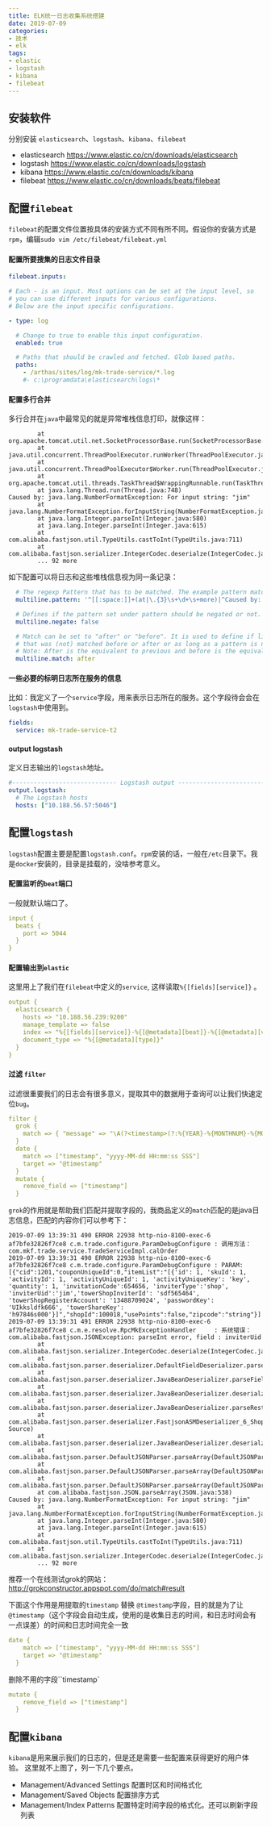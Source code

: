 ```yaml
---
title: ELK统一日志收集系统搭建
date: 2019-07-09
categories:
- 技术
- elk
tags:
- elastic
- logstash
- kibana
- filebeat
---
```


## 安装软件
分别安装 `elasticsearch`、`logstash`、`kibana`、`filebeat`

- elasticsearch https://www.elastic.co/cn/downloads/elasticsearch
- logstash https://www.elastic.co/cn/downloads/logstash
- kibana https://www.elastic.co/cn/downloads/kibana
- filebeat https://www.elastic.co/cn/downloads/beats/filebeat

## 配置`filebeat`
`filebeat`的配置文件位置按具体的安装方式不同有所不同。假设你的安装方式是`rpm`，编辑`sudo vim /etc/filebeat/filebeat.yml`
#### 配置所要搜集的日志文件目录
```yml
filebeat.inputs:

# Each - is an input. Most options can be set at the input level, so
# you can use different inputs for various configurations.
# Below are the input specific configurations.

- type: log

  # Change to true to enable this input configuration.
  enabled: true

  # Paths that should be crawled and fetched. Glob based paths.
  paths:
    - /arthas/sites/log/mk-trade-service/*.log
    #- c:\programdata\elasticsearch\logs\*
```
#### 配置多行合并
多行合并在`java`中最常见的就是异常堆栈信息打印，就像这样：
```log
        at org.apache.tomcat.util.net.SocketProcessorBase.run(SocketProcessorBase.java:49)
        at java.util.concurrent.ThreadPoolExecutor.runWorker(ThreadPoolExecutor.java:1149)
        at java.util.concurrent.ThreadPoolExecutor$Worker.run(ThreadPoolExecutor.java:624)
        at org.apache.tomcat.util.threads.TaskThread$WrappingRunnable.run(TaskThread.java:61)
        at java.lang.Thread.run(Thread.java:748)
Caused by: java.lang.NumberFormatException: For input string: "jim"
        at java.lang.NumberFormatException.forInputString(NumberFormatException.java:65)
        at java.lang.Integer.parseInt(Integer.java:580)
        at java.lang.Integer.parseInt(Integer.java:615)
        at com.alibaba.fastjson.util.TypeUtils.castToInt(TypeUtils.java:711)
        at com.alibaba.fastjson.serializer.IntegerCodec.deserialze(IntegerCodec.java:95)
        ... 92 more
```
如下配置可以将日志和这些堆栈信息视为同一条记录：
```yaml
  # The regexp Pattern that has to be matched. The example pattern matches all lines starting with [
  multiline.pattern: '^[[:space:]]+(at|\.{3}\s+\d+\s+more)|^Caused by:'

  # Defines if the pattern set under pattern should be negated or not. Default is false.
  multiline.negate: false

  # Match can be set to "after" or "before". It is used to define if lines should be append to a pattern
  # that was (not) matched before or after or as long as a pattern is not matched based on negate.
  # Note: After is the equivalent to previous and before is the equivalent to to next in Logstash
  multiline.match: after
```

#### 一些必要的标明日志所在服务的信息
比如：我定义了一个`service`字段，用来表示日志所在的服务。这个字段待会会在`logstash`中使用到。
```yaml
fields:
  service: mk-trade-service-t2
```

#### output logstash
定义日志输出的`logstash`地址。
```yaml
#----------------------------- Logstash output --------------------------------
output.logstash:
  # The Logstash hosts
  hosts: ["10.188.56.57:5046"]
```

## 配置`logstash`
`logstash`配置主要是配置`logstash.conf`。`rpm`安装的话，一般在`/etc`目录下。我是`docker`安装的，目录是挂载的，没啥参考意义。

#### 配置监听的`beat`端口
一般就默认端口了。
```yaml
input {
  beats {
    port => 5044
  }
}
```

#### 配置输出到`elastic`
这里用上了我们在`filebeat`中定义的`service`, 这样读取`%{[fields][service]}` 。
```yml
output {
  elasticsearch {
    hosts => "10.188.56.239:9200"
    manage_template => false
    index => "%{[fields][service]}-%{[@metadata][beat]}-%{[@metadata][version]}-%{+YYYY.MM.dd}"
    document_type => "%{[@metadata][type]}"
  }
}
```

#### 过滤 `filter`

过滤很重要我们的日志会有很多意义，提取其中的数据用于查询可以让我们快速定位`bug`。
```yaml
filter {
  grok {
    match => { "message" => "\A(?<timestamp>(?:%{YEAR}-%{MONTHNUM}-%{MONTHDAY}[T ]%{HOUR}:?%{MINUTE}(?::?%{SECOND})?\s+%{NUMBER}?))\s+%{LOGLEVEL:loglevel}\s+%{NUMBER:pid}\s+(?<thread>(?:[a-zA-Z0-9-]+))\s+(?<traceId>[a-zA-Z0-9-]+)\s+(?<method>(?:[a-zA-Z0-9.]+))\s*: %{DATA:logMessage}({({[^}]+},?\s*)*})?\s*$(?<stacktrace>(?m:.*))?" }
  }
  date {
    match => ["timestamp", "yyyy-MM-dd HH:mm:ss SSS"]
    target => "@timestamp"
  }
  mutate {
    remove_field => ["timestamp"]
  }
```

`grok`的作用就是帮助我们匹配并提取字段的，我商品定义的`match`匹配的是java日志信息，匹配的内容你们可以参考下：
```log
2019-07-09 13:39:31 490 ERROR 22938 http-nio-8100-exec-6 af7bfe32826f7ce8 c.m.trade.configure.ParamDebugConfigure : 调用方法：com.mkf.trade.service.TradeServiceImpl.calOrder
2019-07-09 13:39:31 490 ERROR 22938 http-nio-8100-exec-6 af7bfe32826f7ce8 c.m.trade.configure.ParamDebugConfigure : PARAM: [{"cid":1201,"couponUniqueId":0,"itemList":"[{'id': 1, 'skuId': 1, 'activityId': 1, 'activityUniqueId': 1, 'activityUniqueKey': 'key', 'quantity': 1, 'invitationCode':654656, 'inviterType':'shop', 'inviterUid':'jim','towerShopInviterId': 'sdf565464', 'towerShopRegisterAccount': '13488709024', 'passwordKey': 'UIkksldfk666', 'towerShareKey': 'h97846s000'}]","shopId":100018,"usePoints":false,"zipcode":"string"}]
2019-07-09 13:39:31 491 ERROR 22938 http-nio-8100-exec-6 af7bfe32826f7ce8 c.m.e.resolve.RpcMkExceptionHandler     : 系统错误：com.alibaba.fastjson.JSONException: parseInt error, field : inviterUid
        at com.alibaba.fastjson.serializer.IntegerCodec.deserialze(IntegerCodec.java:99)
        at com.alibaba.fastjson.parser.deserializer.DefaultFieldDeserializer.parseField(DefaultFieldDeserializer.java:86)
        at com.alibaba.fastjson.parser.deserializer.JavaBeanDeserializer.parseField(JavaBeanDeserializer.java:1172)
        at com.alibaba.fastjson.parser.deserializer.JavaBeanDeserializer.deserialze(JavaBeanDeserializer.java:822)
        at com.alibaba.fastjson.parser.deserializer.JavaBeanDeserializer.parseRest(JavaBeanDeserializer.java:1414)
        at com.alibaba.fastjson.parser.deserializer.FastjsonASMDeserializer_6_ShoppingCartItemVo.deserialze(Unknown Source)
        at com.alibaba.fastjson.parser.deserializer.JavaBeanDeserializer.deserialze(JavaBeanDeserializer.java:269)
        at com.alibaba.fastjson.parser.DefaultJSONParser.parseArray(DefaultJSONParser.java:758)
        at com.alibaba.fastjson.parser.DefaultJSONParser.parseArray(DefaultJSONParser.java:692)
        at com.alibaba.fastjson.parser.DefaultJSONParser.parseArray(DefaultJSONParser.java:687)
        at com.alibaba.fastjson.JSON.parseArray(JSON.java:538)
Caused by: java.lang.NumberFormatException: For input string: "jim"
        at java.lang.NumberFormatException.forInputString(NumberFormatException.java:65)
        at java.lang.Integer.parseInt(Integer.java:580)
        at java.lang.Integer.parseInt(Integer.java:615)
        at com.alibaba.fastjson.util.TypeUtils.castToInt(TypeUtils.java:711)
        at com.alibaba.fastjson.serializer.IntegerCodec.deserialze(IntegerCodec.java:95)
        ... 92 more
```
推荐一个在线测试grok的网站：http://grokconstructor.appspot.com/do/match#result

下面这个作用是用提取的`timestamp` 替换 `@timestamp`字段，目的就是为了让`@timestamp`（这个字段会自动生成，使用的是收集日志的时间，和日志时间会有一点误差）的时间和日志时间完全一致
```yaml
date {
    match => ["timestamp", "yyyy-MM-dd HH:mm:ss SSS"]
    target => "@timestamp"
  }
```

删除不用的字段``timestamp`
```yaml
mutate {
    remove_field => ["timestamp"]
  }
```

## 配置`kibana`
`kibana`是用来展示我们的日志的，但是还是需要一些配置来获得更好的用户体验。
这里就不上图了，列一下几个要点。

- Management/Advanced Settings 配置时区和时间格式化
- Management/Saved Objects 配置排序方式
- Management/Index Patterns 配置特定时间字段的格式化。还可以刷新字段列表

